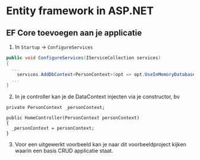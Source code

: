# Entity framework in ASP.NET

## EF Core toevoegen aan je applicatie

1. In `Startup` -> `ConfigureServices`

```csharp 
public void ConfigureServices(IServiceCollection services)
{
  ...
    services.AddDbContext<PersonContext>(opt => opt.UseInMemoryDatabase(Guid.NewGuid().ToString()));
  ...
}
```

2. In je controller kan je de DataContext injecten via je constructor, bv 

```charp
private PersonContext _personContext;

public HomeController(PersonContext personContext)
{
  _personContext = personContext;
}
```

3. Voor een uitgewerkt voorbeeld kan je naar dit voorbeeldproject kijken waarin een basis CRUD applicatie staat.

